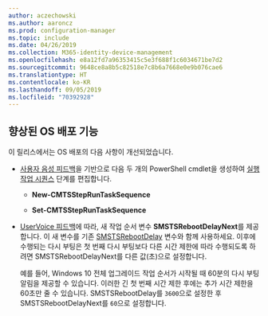 ```yaml
---
author: aczechowski
ms.author: aaroncz
ms.prod: configuration-manager
ms.topic: include
ms.date: 04/26/2019
ms.collection: M365-identity-device-management
ms.openlocfilehash: e8a12fd7a96353415c5e3f688f1c6034671be7d2
ms.sourcegitcommit: 9648ce8a8b5c82518e7c8b6a7668e0e9b076cae6
ms.translationtype: HT
ms.contentlocale: ko-KR
ms.lasthandoff: 09/05/2019
ms.locfileid: "70392928"
---
```

## <a name="bkmk_osd"></a> 향상된 OS 배포 기능
<!--2839943,4447680-->

이 릴리스에서는 OS 배포의 다음 사항이 개선되었습니다.

- [사용자 음성 피드백](https://configurationmanager.uservoice.com/forums/300492-ideas/suggestions/36448339-powershell-cmdlet-for-modifying-nested-task-sequen)을 기반으로 다음 두 개의 PowerShell cmdlet을 생성하여 [실행 작업 시퀀스](/sccm/osd/understand/task-sequence-steps#child-task-sequence) 단계를 편집합니다.  

    - **New-CMTSStepRunTaskSequence**

    - **Set-CMTSStepRunTaskSequence**

- [UserVoice 피드백](https://configurationmanager.uservoice.com/forums/300492-ideas/suggestions/19876177-upgrade-operating-system-task-should-be-able-to-us)에 따라, 새 작업 순서 변수 **SMSTSRebootDelayNext**를 제공합니다. 이 새 변수를 기존 [SMSTSRebootDelay](/sccm/osd/understand/task-sequence-variables#SMSTSRebootDelay) 변수와 함께 사용하세요. 이후에 수행되는 다시 부팅은 첫 번째 다시 부팅보다 다른 시간 제한에 따라 수행되도록 하려면 SMSTSRebootDelayNext를 다른 값(초)으로 설정합니다.

    예를 들어, Windows 10 전체 업그레이드 작업 순서가 시작될 때 60분의 다시 부팅 알림을 제공할 수 있습니다. 이러한 긴 첫 번째 시간 제한 후에는 추가 시간 제한을 60초만 줄 수 있습니다. SMSTSRebootDelay를 `3600`으로 설정한 후 SMSTSRebootDelayNext를 `60`으로 설정합니다.  
